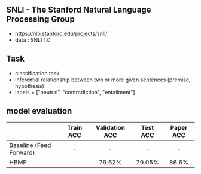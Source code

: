 ## SNLI - The Stanford Natural Language Processing Group
- https://nlp.stanford.edu/projects/snli/
- data : SNLI 1.0

## Task
- classification task
- inferential relationship between two or more given sentences (premise, hypothesis) 
- labels = ["neutral", "contradiction", "entailment"]  

## model evaluation
|                  | Train ACC | Validation ACC | Test ACC | Paper ACC |
| :--------------- | :-------: | :------------: | :------: | :------: |
| Baseline (Feed Forward)         |  -  |     -     |  -  |  -  |
| HBMP           |  -  |  79.62%  |  79.05%  |  86.6%  |
